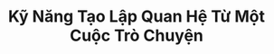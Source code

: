 ---
title: Kỹ Năng Tạo Lập Quan Hệ Từ Một Cuộc Trò Chuyện
redirect_to: 'https://simplereads.online/blog/ky-nang-tao-lap-quan-he-tu-cuoc-tro-chuyen'
---